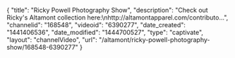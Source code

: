 {
    "title": "Ricky Powell Photography Show",
    "description": "Check out Ricky's Altamont collection here:\nhttp:\/\/altamontapparel.com\/contributo...",
    "channelid": "168548",
    "videoid": "6390277",
    "date_created": "1441406536",
    "date_modified": "1444700527",
    "type": "captivate",
    "layout": "channelVideo",
    "url": "\/altamont\/ricky-powell-photography-show\/168548-6390277"
}